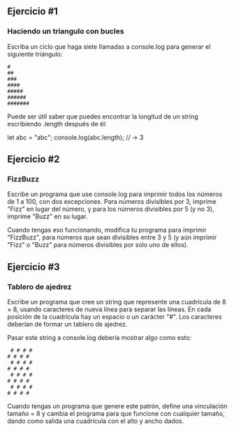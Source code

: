 ## Ejercicio #1

### Haciendo un triangulo con bucles

Escriba un ciclo que haga siete llamadas a console.log para generar el siguiente triángulo:

```
#
##
###
####
#####
######
#######
```

Puede ser útil saber que puedes encontrar la longitud de un string escribiendo .length después de él:

let abc = "abc";
console.log(abc.length);
// → 3

## Ejercicio #2

### FizzBuzz

Escribe un programa que use console.log para imprimir todos los números de 1 a 100, con dos excepciones. Para números divisibles por 3, imprime "Fizz" en lugar del número, y para los números divisibles por 5 (y no 3), imprime "Buzz" en su lugar.

Cuando tengas eso funcionando, modifica tu programa para imprimir "FizzBuzz", para números que sean divisibles entre 3 y 5 (y aún imprimir "Fizz" o "Buzz" para números divisibles por solo uno de ellos).

## Ejercicio #3

### Tablero de ajedrez

Escribe un programa que cree un string que represente una cuadrícula de 8 × 8, usando caracteres de nueva línea para separar las líneas. En cada posición de la cuadrícula hay un espacio o un carácter "#". Los caracteres deberían de formar un tablero de ajedrez.

Pasar este string a console.log debería mostrar algo como esto:

```
 # # # #
# # # #
 # # # #
# # # #
 # # # #
# # # #
 # # # #
# # # #
```

Cuando tengas un programa que genere este patrón, define una vinculación tamaño = 8 y cambia el programa para que funcione con cualquier tamaño, dando como salida una cuadrícula con el alto y ancho dados.
